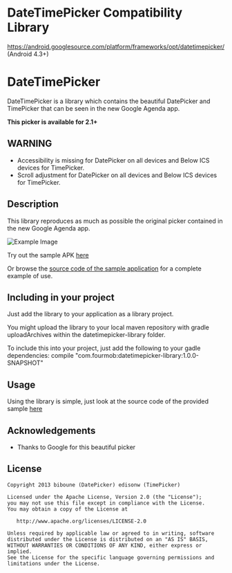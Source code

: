 DateTimePicker Compatibility Library
====================================
https://android.googlesource.com/platform/frameworks/opt/datetimepicker/
(Android 4.3+)

DateTimePicker  
==================

DateTimePicker is a library which contains the beautiful DatePicker and TimePicker that can be seen in the new Google Agenda app.

**This picker is available for 2.1+**

WARNING
-------------------------

* Accessibility is missing for DatePicker on all devices and Below ICS devices for TimePicker.
* Scroll adjustment for DatePicker on all devices and Below ICS devices for TimePicker.

Description
-------------------------

This library reproduces as much as possible the original picker contained in the new Google Agenda app.

![Example Image][1]

Try out the sample APK [here][2]

Or browse the [source code of the sample application][3] for a complete example of use.

Including in your project
-------------------------

Just add the library to your application as a library project.

You might upload the library to your local maven repository with
gradle uploadArchives
within the datetimepicker-library folder.

To include this into your project, just add the following to your gadle
dependencies:
compile "com.fourmob:datetimepicker-library:1.0.0-SNAPSHOT"


Usage
---------

Using the library is simple, just look at the source code of the provided sample [here][4]


Acknowledgements
--------------------

* Thanks to Google for this beautiful picker

License
-----------

    Copyright 2013 biboune (DatePicker) edisonw (TimePicker)

    Licensed under the Apache License, Version 2.0 (the "License");
    you may not use this file except in compliance with the License.
    You may obtain a copy of the License at

       http://www.apache.org/licenses/LICENSE-2.0

    Unless required by applicable law or agreed to in writing, software
    distributed under the License is distributed on an "AS IS" BASIS,
    WITHOUT WARRANTIES OR CONDITIONS OF ANY KIND, either express or implied.
    See the License for the specific language governing permissions and
    limitations under the License.

 [1]: https://raw.github.com/biboune/datetimepicker/master/graphics/img1.png
 [2]: https://raw.github.com/biboune/datetimepicker/master/datetimepicker-sample.apk
 [3]: https://github.com/biboune/datetimepicker/tree/master/datetimepicker-sample
 [4]: https://github.com/biboune/datetimepicker/blob/master/datetimepicker-sample/src/com/fourmob/datetimepicker/sample/MainActivity.java

